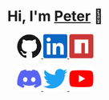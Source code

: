 <h1 align="center">Hi, I'm <a href="https://peterhan.dev">Peter</a> 👋</h1>

<p align="center">
  <a href="https://github.com/peterthehan">
    <img alt="GitHub" title="GitHub" height="48" width="48" src="assets/github.svg">
  </a>
  <a href="https://www.linkedin.com/in/peterthehan">
    <img alt="LinkedIn" title="LinkedIn" height="48" width="48" src="assets/linkedin.svg">
  </a>
  <a href="https://www.npmjs.com/~peterthehan">
    <img alt="npm" title="npm" height="48" width="48" src="assets/npm.svg">
  </a>
</p>

<p align="center">
  <a href="https://discord.gg/WjEFnzC">
    <img alt="Discord" title="Discord" height="48" width="48" src="assets/discord.svg">
  </a>
  <a href="https://twitter.com/PeterTheHan">
    <img alt="Twitter" title="Twitter" height="48" width="48" src="assets/twitter.svg">
  </a>
  <a href="https://youtube.com/channel/UC5QVwln-tycBa-CoB88a7wA">
    <img alt="YouTube" title="YouTube" height="48" width="48" src="assets/youtube.svg">
  </a>
</p>
